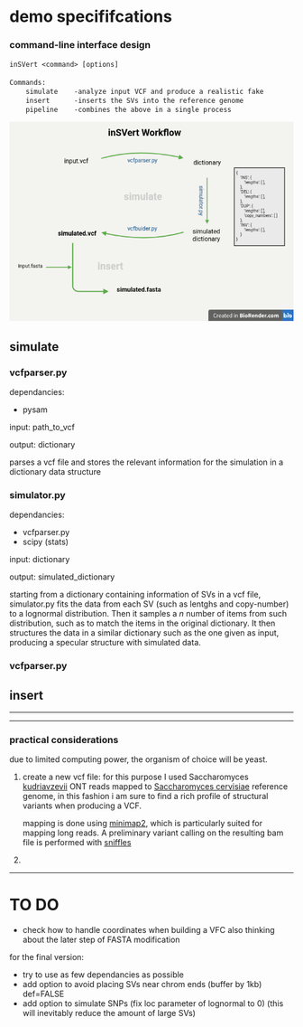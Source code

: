 # demo specififcations 


### command-line interface design
```
inSVert <command> [options]

Commands:
    simulate    -analyze input VCF and produce a realistic fake
    insert      -inserts the SVs into the reference genome
    pipeline    -combines the above in a single process
```

![alt text](img/inSVert_workflow.png)


## simulate

### vcfparser.py

dependancies: 
- pysam

input: path_to_vcf

output: dictionary

parses a vcf file and stores the relevant information for the simulation in a dictionary data structure

### simulator.py

dependancies:
- vcfparser.py
- scipy (stats)

input: dictionary

output: simulated_dictionary

starting from a dictionary containing information of SVs in a vcf file, simulator.py fits the data from each SV (such as lentghs and copy-number) to a lognormal distribution. Then it samples a *n* number of items from such distribution, such as to match the items in the original dictionary. 
It then structures the data in a similar dictionary such as the one given as input, producing a specular structure with simulated data. 

### vcfparser.py

## insert


------
------

### practical considerations

due to limited computing power, the organism of choice will be yeast.

1. create a new vcf file: 
for this purpose I used Saccharomyces [kudriavzevii](https://trace.ncbi.nlm.nih.gov/Traces/?view=run_browser&page_size=10&acc=SRR7517606&display=download) ONT reads mapped to [Saccharomyces cervisiae](https://www.ncbi.nlm.nih.gov/datasets/genome/GCF_000146045.2/) reference genome, in this fashion i am sure to find a rich profile of structural variants when producing a VCF.

    mapping is done using [minimap2](https://github.com/lh3/minimap2), which is particularly suited for mapping long reads. A preliminary variant calling on the resulting bam file is performed with [sniffles](https://github.com/fritzsedlazeck/Sniffles) 

2. 




---

# TO DO
- check how to handle coordinates when building a VFC also thinking about the later step of FASTA modification


for the final version:

- try to use as few dependancies as possible
- add option to avoid placing SVs near chrom ends (buffer by 1kb) def=FALSE
- add option to simulate SNPs (fix loc parameter of lognormal to 0) (this will inevitably reduce the amount of large SVs) 






